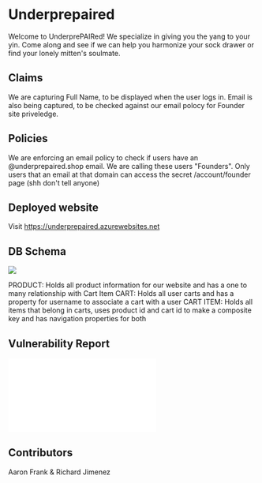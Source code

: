 # Underprepaired 
Welcome to UnderprePAIRed! We specialize in giving you the yang to your yin. Come along and see if we can help you harmonize your sock drawer or find your lonely mitten's soulmate.

## Claims
We are capturing Full Name, to be displayed when the user logs in. Email is also being captured, to be checked against our email polocy for Founder site priveledge.

## Policies
We are enforcing an email policy to check if users have an @underprepaired.shop email. We are calling these users "Founders". Only users that an email at that domain can access the secret /account/founder page (shh don't tell anyone)

## Deployed website
Visit https://underprepaired.azurewebsites.net

## DB Schema
![](Underprepaired_DB)

PRODUCT: Holds all product information for our website and has a one to many relationship with Cart Item
CART: Holds all user carts and has a property for username to associate a cart with a user
CART ITEM: Holds all items that belong in carts, uses product id and cart id to make a composite key and has navigation properties for both

## Vulnerability Report
![Vulnerability Report](/vulnerability-report.md)

## Contributors
Aaron Frank & Richard Jimenez

